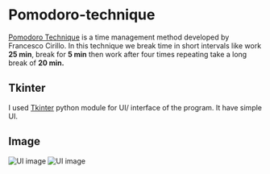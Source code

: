 # Pomodoro-technique
[Pomodoro Technique](https://en.wikipedia.org/wiki/Pomodoro_Technique) is a time management method developed by Francesco Cirillo. In this technique we break time in short intervals like work **25 min**, break for **5 min** then work after four times repeating take a long break of **20 min.**

## Tkinter
I used [Tkinter](https://docs.python.org/3/library/tkinter.html) python module for UI/ interface of the program. It have simple UI.

## Image
![UI image]("./1.jpg")
![UI image]("./2.jpg")
